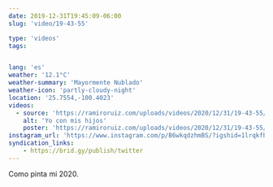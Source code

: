 ```yaml
---
date: 2019-12-31T19:45:09-06:00
slug: 'video/19-43-55'

type: 'videos' 
tags:


lang: 'es'
weather: '12.1°C'
weather-summary: 'Mayormente Nublado'
weather-icon: 'partly-cloudy-night'
location: '25.7554,-100.4023'
videos:
  - source: 'https://ramiroruiz.com/uploads/videos/2020/12/31/19-43-55/me-with-my-kids.mp4'
    alt: 'Yo con mis hijos'
    poster: 'https://ramiroruiz.com/uploads/videos/2020/12/31/19-43-55/poster.jpg'
instagram_url: 'https://www.instagram.com/p/B6wkqdzhmBS/?igshid=1lrqkfhwjq710'
syndication_links:
    - https://brid.gy/publish/twitter
---
```

Como pinta mi 2020. 